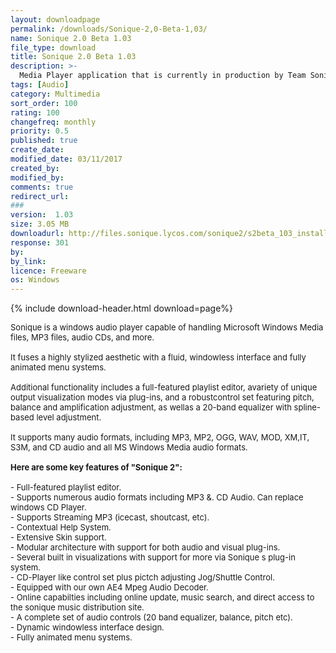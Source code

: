 ```yaml
---
layout: downloadpage
permalink: /downloads/Sonique-2,0-Beta-1,03/
name: Sonique 2.0 Beta 1.03
file_type: download
title: Sonique 2.0 Beta 1.03
description: >-
  Media Player application that is currently in production by Team Sonique
tags: [Audio]
category: Multimedia
sort_order: 100
rating: 100
changefreq: monthly
priority: 0.5
published: true
create_date: 
modified_date: 03/11/2017
created_by: 
modified_by: 
comments: true
redirect_url: 
### 
version:  1.03
size: 3.05 MB
downloadurl: http://files.sonique.lycos.com/sonique2/s2beta_103_install.exe
response: 301
by: 
by_link: 
licence: Freeware
os: Windows
---
```


{% include download-header.html download=page%}

<p style="fix-download-text !important">
<p><font size="2"><p>Sonique is a windows audio player capable of handling Microsoft Windows Media files, MP3 files, audio CDs, and more. <br />
<br />
It fuses a highly stylized aesthetic with a fluid, windowless interface and fully animated menu systems. <br />
<br />
Additional functionality includes a full-featured playlist editor, avariety of unique output visualization modes via plug-ins, and a robustcontrol set featuring pitch, balance and amplification adjustment, as wellas a 20-band equalizer with spline-based level adjustment. <br />
<br />
It supports many audio formats, including MP3, MP2, OGG, WAV, MOD, XM,IT, S3M, and CD audio and all MS Windows Media audio formats.<br />
<br />
<span><strong>Here are some key features of "Sonique 2":</strong></span><br />
<br />
- Full-featured playlist editor. <br />
- Supports numerous audio formats including MP3 &amp;. CD Audio. Can replace windows CD Player. <br />
- Supports Streaming MP3 (icecast, shoutcast, etc). <br />
- Contextual Help System. <br />
- Extensive Skin support. <br />
- Modular architecture with support for both audio and visual plug-ins. <br />
- Several built in visualizations with support for more via Sonique s plug-in system. <br />
- CD-Player like control set plus pictch adjusting Jog/Shuttle Control. <br />
- Equipped with our own AE4 Mpeg Audio Decoder. <br />
- Online capabilties including online update, music search, and direct access to the sonique music distribution site. <br />
- A complete set of audio controls (20 band equalizer, balance, pitch etc). <br />
- Dynamic windowless interface design. <br />
- Fully animated menu systems.</p></p></p>

